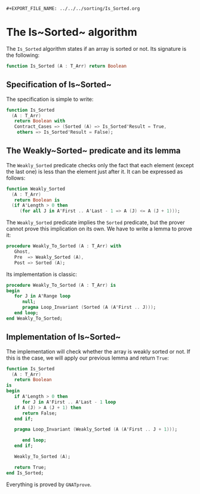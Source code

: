 ```{=org}
#+EXPORT_FILE_NAME: ../../../sorting/Is_Sorted.org
```
# The Is~Sorted~ algorithm

The `Is_Sorted` algorithm states if an array is sorted or not. Its
signature is the following:

``` ada
function Is_Sorted (A : T_Arr) return Boolean
```

## Specification of Is~Sorted~

The specification is simple to write:

``` ada
function Is_Sorted
  (A : T_Arr)
   return Boolean with
   Contract_Cases => (Sorted (A) => Is_Sorted'Result = True,
    others => Is_Sorted'Result = False);
```

## The Weakly~Sorted~ predicate and its lemma

The `Weakly_Sorted` predicate checks only the fact that each element
(except the last one) is less than the element just after it. It can be
expressed as follows:

``` ada
function Weakly_Sorted
  (A : T_Arr)
   return Boolean is
  (if A'Length > 0 then
     (for all J in A'First .. A'Last - 1 => A (J) <= A (J + 1)));
```

The `Weakly_Sorted` predicate implies the `Sorted` predicate, but the
prover cannot prove this implication on its own. We have to write a
lemma to prove it:

``` ada
procedure Weakly_To_Sorted (A : T_Arr) with
   Ghost,
   Pre  => Weakly_Sorted (A),
   Post => Sorted (A);
```

Its implementation is classic:

``` ada
procedure Weakly_To_Sorted (A : T_Arr) is
begin
   for J in A'Range loop
      null;
      pragma Loop_Invariant (Sorted (A (A'First .. J)));
   end loop;
end Weakly_To_Sorted;
```

## Implementation of Is~Sorted~

The implementation will check whether the array is weakly sorted or not.
If this is the case, we will apply our previous lemma and return `True`:

``` ada
function Is_Sorted
  (A : T_Arr)
   return Boolean
is
begin
   if A'Length > 0 then
      for J in A'First .. A'Last - 1 loop
   if A (J) > A (J + 1) then
      return False;
   end if;

   pragma Loop_Invariant (Weakly_Sorted (A (A'First .. J + 1)));

      end loop;
   end if;

   Weakly_To_Sorted (A);

   return True;
end Is_Sorted;
```

Everything is proved by `GNATprove`.
